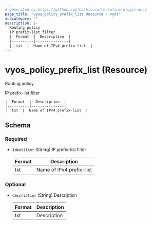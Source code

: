 ```yaml
---
# generated by https://github.com/hashicorp/terraform-plugin-docs
page_title: "vyos_policy_prefix_list Resource - vyos"
subcategory: ""
description: |-
  Routing policy
  IP prefix-list filter
  |  Format  |  Description  |
  |----------|---------------|
  |  txt  |  Name of IPv4 prefix-list  |
---
```


# vyos_policy_prefix_list (Resource)

Routing policy

IP prefix-list filter

    |  Format  |  Description  |
    |----------|---------------|
    |  txt  |  Name of IPv4 prefix-list  |



<!-- schema generated by tfplugindocs -->
## Schema

### Required

- `identifier` (String) IP prefix-list filter

    |  Format  |  Description  |
    |----------|---------------|
    |  txt  |  Name of IPv4 prefix-list  |

### Optional

- `description` (String) Description

    |  Format  |  Description  |
    |----------|---------------|
    |  txt  |  Description  |

